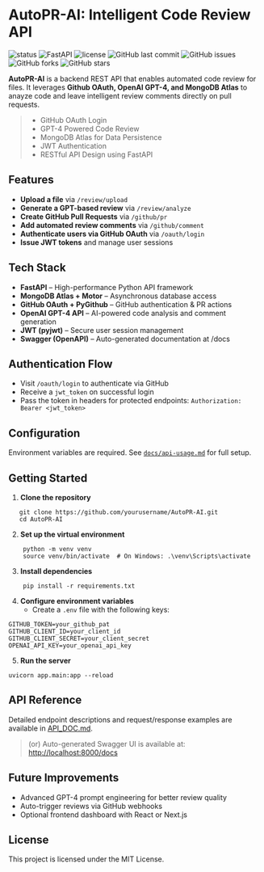 # AutoPR-AI: Intelligent Code Review API
![status](https://img.shields.io/badge/status-beta-purple)
![FastAPI](https://img.shields.io/badge/FastAPI-0.104.1-blue)
![license](https://img.shields.io/badge/license-MIT-brightgreen)
![GitHub last commit](https://img.shields.io/github/last-commit/daynayoon/AutoPR-AI)
![GitHub issues](https://img.shields.io/github/issues/daynayoon/AutoPR-AI)
![GitHub forks](https://img.shields.io/github/forks/daynayoon/AutoPR-AI)
![GitHub stars](https://img.shields.io/github/stars/daynayoon/AutoPR-AI)

**AutoPR-AI** is a backend REST API that enables automated code review for files. It leverages **Github OAuth, OpenAI GPT-4, and MongoDB Atlas** to anayze code and leave intelligent review comments directly on pull requests.
> - GitHub OAuth Login
> - GPT-4 Powered Code Review
> - MongoDB Atlas for Data Persistence
> - JWT Authentication
> - RESTful API Design using FastAPI

## Features
- **Upload a file** via `/review/upload`
- **Generate a GPT-based review** via `/review/analyze`
- **Create GitHub Pull Requests** via `/github/pr`
- **Add automated review comments** via `/github/comment`
- **Authenticate users via GitHub OAuth** via `/oauth/login`
- **Issue JWT tokens** and manage user sessions

## Tech Stack
- **FastAPI** – High-performance Python API framework
- **MongoDB Atlas + Motor** – Asynchronous database access
- **GitHub OAuth + PyGithub** – GitHub authentication & PR actions
- **OpenAI GPT-4 API** – AI-powered code analysis and comment generation
- **JWT (pyjwt)** – Secure user session management
- **Swagger (OpenAPI)** – Auto-generated documentation at /docs

## Authentication Flow
- Visit `/oauth/login` to authenticate via GitHub
- Receive a `jwt_token` on successful login
- Pass the token in headers for protected endpoints: `Authorization: Bearer <jwt_token>`

## Configuration
Environment variables are required. See [`docs/api-usage.md`](./docs/api-usage.md) for full setup.

## Getting Started
1. **Clone the repository**
```
   git clone https://github.com/yourusername/AutoPR-AI.git
   cd AutoPR-AI
```
2. **Set up the virtual environment**
```
    python -m venv venv
    source venv/bin/activate  # On Windows: .\venv\Scripts\activate
```
3. **Install dependencies**
```
    pip install -r requirements.txt
```
4. **Configure environment variables**
   - Create a `.env` file with the following keys:
```
GITHUB_TOKEN=your_github_pat
GITHUB_CLIENT_ID=your_client_id
GITHUB_CLIENT_SECRET=your_client_secret
OPENAI_API_KEY=your_openai_api_key
```
5. **Run the server**
```
uvicorn app.main:app --reload
```
## API Reference
Detailed endpoint descriptions and request/response examples are available in [API_DOC.md](docs/API_DOC.md).
> (or) Auto-generated Swagger UI is available at: <http://localhost:8000/docs>

## Future Improvements
- Advanced GPT-4 prompt engineering for better review quality
- Auto-trigger reviews via GitHub webhooks
- Optional frontend dashboard with React or Next.js
  
## License
This project is licensed under the MIT License.
